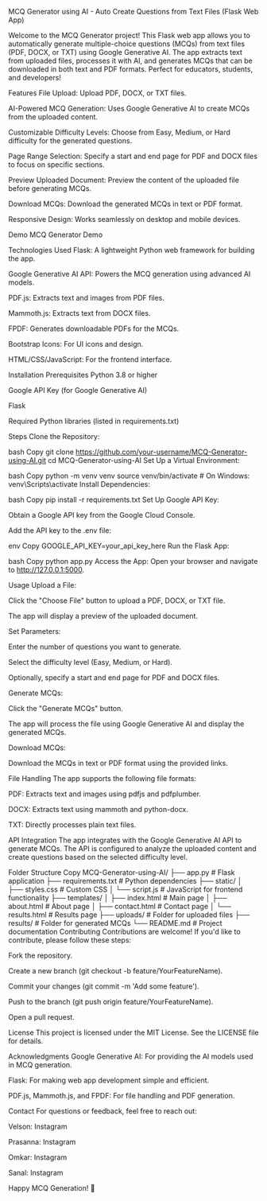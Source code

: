 MCQ Generator using AI - Auto Create Questions from Text Files (Flask Web App)

Welcome to the MCQ Generator project! This Flask web app allows you to automatically generate multiple-choice questions (MCQs) from text files (PDF, DOCX, or TXT) using Google Generative AI. The app extracts text from uploaded files, processes it with AI, and generates MCQs that can be downloaded in both text and PDF formats. Perfect for educators, students, and developers!

Features
File Upload: Upload PDF, DOCX, or TXT files.

AI-Powered MCQ Generation: Uses Google Generative AI to create MCQs from the uploaded content.

Customizable Difficulty Levels: Choose from Easy, Medium, or Hard difficulty for the generated questions.

Page Range Selection: Specify a start and end page for PDF and DOCX files to focus on specific sections.

Preview Uploaded Document: Preview the content of the uploaded file before generating MCQs.

Download MCQs: Download the generated MCQs in text or PDF format.

Responsive Design: Works seamlessly on desktop and mobile devices.

Demo
MCQ Generator Demo

Technologies Used
Flask: A lightweight Python web framework for building the app.

Google Generative AI API: Powers the MCQ generation using advanced AI models.

PDF.js: Extracts text and images from PDF files.

Mammoth.js: Extracts text from DOCX files.

FPDF: Generates downloadable PDFs for the MCQs.

Bootstrap Icons: For UI icons and design.

HTML/CSS/JavaScript: For the frontend interface.

Installation
Prerequisites
Python 3.8 or higher

Google API Key (for Google Generative AI)

Flask

Required Python libraries (listed in requirements.txt)

Steps
Clone the Repository:

bash
Copy
git clone https://github.com/your-username/MCQ-Generator-using-AI.git
cd MCQ-Generator-using-AI
Set Up a Virtual Environment:

bash
Copy
python -m venv venv
source venv/bin/activate  # On Windows: venv\Scripts\activate
Install Dependencies:

bash
Copy
pip install -r requirements.txt
Set Up Google API Key:

Obtain a Google API key from the Google Cloud Console.

Add the API key to the .env file:

env
Copy
GOOGLE_API_KEY=your_api_key_here
Run the Flask App:

bash
Copy
python app.py
Access the App:
Open your browser and navigate to http://127.0.0.1:5000.

Usage
Upload a File:

Click the "Choose File" button to upload a PDF, DOCX, or TXT file.

The app will display a preview of the uploaded document.

Set Parameters:

Enter the number of questions you want to generate.

Select the difficulty level (Easy, Medium, or Hard).

Optionally, specify a start and end page for PDF and DOCX files.

Generate MCQs:

Click the "Generate MCQs" button.

The app will process the file using Google Generative AI and display the generated MCQs.

Download MCQs:

Download the MCQs in text or PDF format using the provided links.

File Handling
The app supports the following file formats:

PDF: Extracts text and images using pdfjs and pdfplumber.

DOCX: Extracts text using mammoth and python-docx.

TXT: Directly processes plain text files.

API Integration
The app integrates with the Google Generative AI API to generate MCQs. The API is configured to analyze the uploaded content and create questions based on the selected difficulty level.

Folder Structure
Copy
MCQ-Generator-using-AI/
├── app.py                  # Flask application
├── requirements.txt        # Python dependencies
├── static/
│   ├── styles.css          # Custom CSS
│   └── script.js           # JavaScript for frontend functionality
├── templates/
│   ├── index.html          # Main page
│   ├── about.html          # About page
│   ├── contact.html        # Contact page
│   └── results.html        # Results page
├── uploads/                # Folder for uploaded files
├── results/                # Folder for generated MCQs
└── README.md               # Project documentation
Contributing
Contributions are welcome! If you'd like to contribute, please follow these steps:

Fork the repository.

Create a new branch (git checkout -b feature/YourFeatureName).

Commit your changes (git commit -m 'Add some feature').

Push to the branch (git push origin feature/YourFeatureName).

Open a pull request.

License
This project is licensed under the MIT License. See the LICENSE file for details.

Acknowledgments
Google Generative AI: For providing the AI models used in MCQ generation.

Flask: For making web app development simple and efficient.

PDF.js, Mammoth.js, and FPDF: For file handling and PDF generation.

Contact
For questions or feedback, feel free to reach out:

Velson: Instagram

Prasanna: Instagram

Omkar: Instagram

Sanal: Instagram

Happy MCQ Generation! 🚀